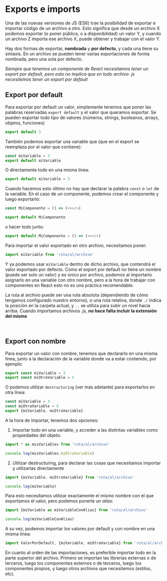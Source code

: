 # Exports e imports

Una de las nuevas versiones de JS (ES6) trae la posibilidad de exportar e importar código de un archivo a otro. Esto significa que desde un archivo X podemos exportar (o poner pública, o a disponibilidad) un valor Y, y cuando un archivo Z importa ese archivo X, puede obtener y trabajar con el valor Y.

Hay dos formas de exportar, **nombrada** y **por defecto**, y cada una tiene su sintaxis. En un archivo se pueden tener varias exportaciones de forma nombrada, pero una sola por defecto.

*Siempre que tenemos un componente de React necesitamos tener un export por default, pero esto no implica que en todo archivo .js necesitemos tener un export por default* 

## Export por default

Para exportar por default un valor, simplemente tenemos que poner las palabras reservadas `export default` y el valor que queramos exportar. Se pueden exportar todo tipo de valores (números, strings, booleanos, arrays, objetos, funciones)

```javascript
export default 3
```

También podemos exportar una variable que (que en el export se reemplaza por el valor que contiene):

```javascript
const miVariable = 3
export default miVariable
```

O directamente todo en una misma línea:

```javascript
export default miVariable = 3
```

Cuando hacemos esto último no hay que declarar la palabra `const` o `let` de la variable. En el caso de un componente, podemos crear el componente y luego exportarlo:

```javascript
const MiComponente = () => (<></>)

export default MiComponente
```

o hacer todo junto:

```javascript
export default MiComponente = () => (<></>)
```

Para importar el valor exportado en otro archivo, necesitamos poner:

```javascript
import miVariable from 'ruta/al/archivo'
```

Y ya podemos usar `miVariable` dentro de dicho archivo, que contendrá el valor exportado por defecto. Como el export por default no tiene un nombre (puede ser solo un valor) y es único por archivo, podemos al importarlo asignarlo en una variable con otro nombre, pero a la hora de trabajar con componentes en React esto no es una práctica recomendable.


La ruta al archivo puede ser una ruta absoluta (dependiendo de cómo tengamos configurado nuestro entorno), o una ruta relativa, donde `./` indica la posición en la carpeta actual, y `..` se utiliza para subir un nivel hacia arriba. Cuando importamos archivos .js, **no hace falta incluir la extensión del mismo** 

<br />

## Export con nombre

Para exportar un valor con nombre, tenemos que declararlo en una misma línea, junto a la declaración de la variable donde va a estar contenido, por ejemplo:

```javascript
export const miVariable = 3
export const miOtraVariable = 5
```

O podemos utilizar `destructuring` (ver más adelante) para exportarlos en otra línea:

```javascript
const miVariable = 3
const miOtraVariable = 5
export {miVariable, miOtraVariable}
```

A la hora de importar, tenemos dos opciones:

1. Importar todo en una variable, y acceder a las distintas variables como propiedades del objeto:

```javascript
import * as misVariables from 'ruta/al/archivo'

console.log(misVariables.miOtraVariable)
```

2. Utilizar destructuring, para declarar las cosas que necesitamos importar y utilizarlas directamente

```javascript
import {miVariable, miOtraVariable} from 'ruta/al/archivo'

console.log(miVariable)
```

Para esto necesitamos utilizar exactamente el mismo nombre con el que exportamos el valor, pero podemos ponerle un *alias*:

```javascript
import {miVariable as miVariableConAlias} from 'ruta/al/archivo'

console.log(miVariableConAlias)
```

A su vez, podemos importar los valores por default y con nombre en una misma línea:

```javascript
import ValorPorDefault, {miVariable, miOtraVariable} from 'ruta/al/archivo'
```

En cuanto al orden de las importaciones, es preferible importar todo en la parte superior del archivo. Primero se importan las librerías externas o de terceros, luego los componentes externos o de terceros, luego los componentes propios, y luego otros archivos que necesitemos (estilos, etc).
